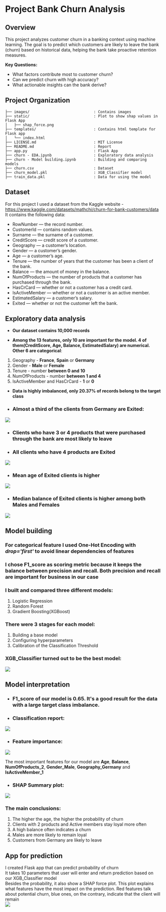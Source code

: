 # Project Bank Churn Analysis

##  Overview
This project analyzes customer churn in a banking context using machine learning. The goal is to predict which customers are likely to leave the bank (churn) based on historical data, helping the bank take proactive retention measures.

**Key Questions:**
- What factors contribute most to customer churn?
- Can we predict churn with high accuracy?
- What actionable insights can the bank derive?

## Project Organization
```
├── images/                             : Contains images
├── static/                             : Plot to show shap values in Flask App 
│   ├── shap_force.png
├── templates/                          : Contains html template for Flask app
│   └── index.html
├── LICENSE.md                          : MIT License
├── README.md                           : Report
├── app.py                              : Flask App
├── churn - EDA.ipynb                   : Exploratory data analysis
├── churn - Model building.ipynb        : Building and comparing models
├── churn.csv                           : Dataset
├── churn_model.pkl                     : XGB_Classifier model
├── train_data.pkl                      : Data for using the model
```

## Dataset

For this project I used a dataset from the Kaggle website - https://www.kaggle.com/datasets/mathchi/churn-for-bank-customers/data  
It contains the following data:
- RowNumber — the record number.
- CustomerId — contains random values.
- Surname — the surname of a customer.
- CreditScore — credit score of a customer.
- Geography — a customer’s location.
- Gender — a customer’s gender.
- Age — a customer’s age.
- Tenure — the number of years that the customer has been a client of the bank.
- Balance — the amount of money in the balance.
- NumOfProducts — the number of products that a customer has purchased through the bank.
- HasCrCard — whether or not a customer has a credit card.
- IsActiveMember — whether or not a customer is an active member.
- EstimatedSalary — a customer’s salary.
- Exited — whether or not the customer left the bank.


## Exploratory data analysis

- **Our dataset contains 10,000 records**

- **Among the 13 features, only 10 are important for the model. 4 of them(CreditScore, Age, Balance, EstimatedSalary) are numerical. Other 6 are categorical**:
1) Geography - **France**, **Spain** or **Germany**
2) Gender - **Male** or **Female**
3) Tenure - number **between 0 and 10**
4) NumOfProducts - number **between 1 and 4**
5) IsActiveMember and HasCrCard - **1** or **0**

- **Data is highly imbalanced, only 20.37% of records belong to the target class**

- ### Almost a third of the clients from Germany are Exited:
<img src=https://github.com/EgorGulyashchikh/Project_Bank_Churn_Analysis/blob/main/images/Geography.png>

- ### Clients who have 3 or 4 products that were purchased through the bank are most likely to leave
- ### All clients who have 4 products are Exited
<img src=https://github.com/EgorGulyashchikh/Project_Bank_Churn_Analysis/blob/main/images/NumOfProducts.png>


- ### Mean age of Exited clients is higher
<img src=https://github.com/EgorGulyashchikh/Project_Bank_Churn_Analysis/blob/main/images/Age.png>


- ### Median balance of Exited clients is higher among both Males and Females
<img src=https://github.com/EgorGulyashchikh/Project_Bank_Churn_Analysis/blob/main/images/Balance.png>


## Model building

### For categorical feature I used One-Hot Encoding with *drop='first'* to avoid linear dependencies of features

### I chose **F1_score** as scoring metric because it keeps the balance between precision and recall. Both precision and recall are important for business in our case

### I built and compared three different models:
1) Logistic Regression
2) Random Forest
3) Gradient Boosting(XGBoost)

### There were 3 stages for each model:
1) Building a base model
2) Configuring hyperparameters
3) Calibration of the Classification Threshold

### XGB_Classifier turned out to be the best model:
<img src=https://github.com/EgorGulyashchikh/Project_Bank_Churn_Analysis/blob/main/images/F1_score.png>


## Model interpretation

- ### F1_score of our model is **0.65**. It's a good result for the data with a large target class imbalance.

- ### Classification report:
<img src=https://github.com/EgorGulyashchikh/Project_Bank_Churn_Analysis/blob/main/images/Confusion_matrix.png>

- ### Feature importance:
<img src=https://github.com/EgorGulyashchikh/Project_Bank_Churn_Analysis/blob/main/images/Feature_importance.png>

The most important features for our model are **Age**, **Balance**, **NumOfProducts_2**, **Gender_Male**, **Geography_Germany** and **IsActiveMember_1**

- ### SHAP Summary plot:
<img src=https://github.com/EgorGulyashchikh/Project_Bank_Churn_Analysis/blob/main/images/SHAP_summary_plot.png>

### The main conclusions:
1) The higher the age, the higher the probability of churn
2) Clients with 2 products and Active members stay loyal more often
3) A high balance often indicates a churn
4) Males are more likely to remain loyal
5) Customers from Germany are likely to leave


## App for prediction
I created Flask app that can predict probability of churn  
It takes 10 parameters that user will enter and return prediction based on our XGB_Classifier model  
Besides the probability, it also show a SHAP force plot. This plot explains what features have the most impact on the prediction. Red features talk about potential churn, blue ones, on the contrary, indicate that the client will remain  
<img src=https://github.com/EgorGulyashchikh/Project_Bank_Churn_Analysis/blob/main/images/app.png>
